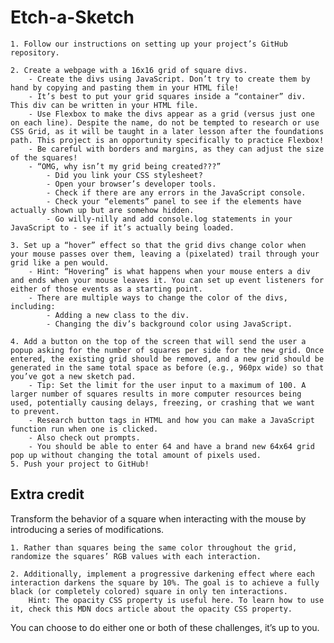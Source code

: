 # Etch-a-Sketch



    1. Follow our instructions on setting up your project’s GitHub repository.
    
    2. Create a webpage with a 16x16 grid of square divs.
        - Create the divs using JavaScript. Don’t try to create them by hand by copying and pasting them in your HTML file!
        - It’s best to put your grid squares inside a “container” div. This div can be written in your HTML file.
        - Use Flexbox to make the divs appear as a grid (versus just one on each line). Despite the name, do not be tempted to research or use CSS Grid, as it will be taught in a later lesson after the foundations path. This project is an opportunity specifically to practice Flexbox!
        - Be careful with borders and margins, as they can adjust the size of the squares!
        - “OMG, why isn’t my grid being created???”
            - Did you link your CSS stylesheet?
            - Open your browser’s developer tools.
            - Check if there are any errors in the JavaScript console.
            - Check your “elements” panel to see if the elements have actually shown up but are somehow hidden.
            - Go willy-nilly and add console.log statements in your JavaScript to - see if it’s actually being loaded.

    3. Set up a “hover” effect so that the grid divs change color when your mouse passes over them, leaving a (pixelated) trail through your grid like a pen would.
        - Hint: “Hovering” is what happens when your mouse enters a div and ends when your mouse leaves it. You can set up event listeners for either of those events as a starting point.
        - There are multiple ways to change the color of the divs, including:
            - Adding a new class to the div.
            - Changing the div’s background color using JavaScript.

    4. Add a button on the top of the screen that will send the user a popup asking for the number of squares per side for the new grid. Once entered, the existing grid should be removed, and a new grid should be generated in the same total space as before (e.g., 960px wide) so that you’ve got a new sketch pad.
        - Tip: Set the limit for the user input to a maximum of 100. A larger number of squares results in more computer resources being used, potentially causing delays, freezing, or crashing that we want to prevent.
        - Research button tags in HTML and how you can make a JavaScript function run when one is clicked.
        - Also check out prompts.
        - You should be able to enter 64 and have a brand new 64x64 grid pop up without changing the total amount of pixels used.
    5. Push your project to GitHub!

## Extra credit

Transform the behavior of a square when interacting with the mouse by introducing a series of modifications.

    1. Rather than squares being the same color throughout the grid, randomize the squares’ RGB values with each interaction.

    2. Additionally, implement a progressive darkening effect where each interaction darkens the square by 10%. The goal is to achieve a fully black (or completely colored) square in only ten interactions.
        Hint: The opacity CSS property is useful here. To learn how to use it, check this MDN docs article about the opacity CSS property.

You can choose to do either one or both of these challenges, it’s up to you.